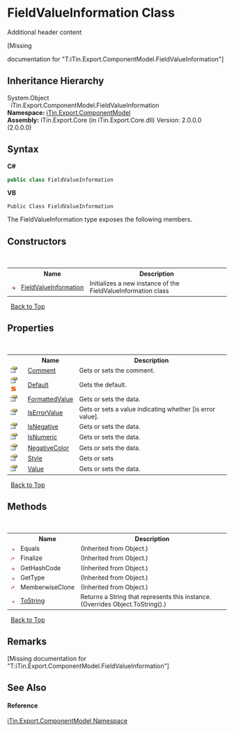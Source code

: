 # FieldValueInformation Class
Additional header content 

\[Missing <summary> documentation for "T:iTin.Export.ComponentModel.FieldValueInformation"\]


## Inheritance Hierarchy
System.Object<br />&nbsp;&nbsp;iTin.Export.ComponentModel.FieldValueInformation<br />
**Namespace:**&nbsp;<a href="N_iTin_Export_ComponentModel">iTin.Export.ComponentModel</a><br />**Assembly:**&nbsp;iTin.Export.Core (in iTin.Export.Core.dll) Version: 2.0.0.0 (2.0.0.0)

## Syntax

**C#**<br />
``` C#
public class FieldValueInformation
```

**VB**<br />
``` VB
Public Class FieldValueInformation
```

The FieldValueInformation type exposes the following members.


## Constructors
&nbsp;<table><tr><th></th><th>Name</th><th>Description</th></tr><tr><td>![Public method](media/pubmethod.gif "Public method")</td><td><a href="M_iTin_Export_ComponentModel_FieldValueInformation__ctor">FieldValueInformation</a></td><td>
Initializes a new instance of the FieldValueInformation class</td></tr></table>&nbsp;
<a href="#fieldvalueinformation-class">Back to Top</a>

## Properties
&nbsp;<table><tr><th></th><th>Name</th><th>Description</th></tr><tr><td>![Public property](media/pubproperty.gif "Public property")</td><td><a href="P_iTin_Export_ComponentModel_FieldValueInformation_Comment">Comment</a></td><td>
Gets or sets the comment.</td></tr><tr><td>![Public property](media/pubproperty.gif "Public property")![Static member](media/static.gif "Static member")</td><td><a href="P_iTin_Export_ComponentModel_FieldValueInformation_Default">Default</a></td><td>
Gets the default.</td></tr><tr><td>![Public property](media/pubproperty.gif "Public property")</td><td><a href="P_iTin_Export_ComponentModel_FieldValueInformation_FormattedValue">FormattedValue</a></td><td>
Gets or sets the data.</td></tr><tr><td>![Public property](media/pubproperty.gif "Public property")</td><td><a href="P_iTin_Export_ComponentModel_FieldValueInformation_IsErrorValue">IsErrorValue</a></td><td>
Gets or sets a value indicating whether [is error value].</td></tr><tr><td>![Public property](media/pubproperty.gif "Public property")</td><td><a href="P_iTin_Export_ComponentModel_FieldValueInformation_IsNegative">IsNegative</a></td><td>
Gets or sets the data.</td></tr><tr><td>![Public property](media/pubproperty.gif "Public property")</td><td><a href="P_iTin_Export_ComponentModel_FieldValueInformation_IsNumeric">IsNumeric</a></td><td>
Gets or sets the data.</td></tr><tr><td>![Public property](media/pubproperty.gif "Public property")</td><td><a href="P_iTin_Export_ComponentModel_FieldValueInformation_NegativeColor">NegativeColor</a></td><td>
Gets or sets the data.</td></tr><tr><td>![Public property](media/pubproperty.gif "Public property")</td><td><a href="P_iTin_Export_ComponentModel_FieldValueInformation_Style">Style</a></td><td>
Gets or sets</td></tr><tr><td>![Public property](media/pubproperty.gif "Public property")</td><td><a href="P_iTin_Export_ComponentModel_FieldValueInformation_Value">Value</a></td><td>
Gets or sets the data.</td></tr></table>&nbsp;
<a href="#fieldvalueinformation-class">Back to Top</a>

## Methods
&nbsp;<table><tr><th></th><th>Name</th><th>Description</th></tr><tr><td>![Public method](media/pubmethod.gif "Public method")</td><td>Equals</td><td> (Inherited from Object.)</td></tr><tr><td>![Protected method](media/protmethod.gif "Protected method")</td><td>Finalize</td><td> (Inherited from Object.)</td></tr><tr><td>![Public method](media/pubmethod.gif "Public method")</td><td>GetHashCode</td><td> (Inherited from Object.)</td></tr><tr><td>![Public method](media/pubmethod.gif "Public method")</td><td>GetType</td><td> (Inherited from Object.)</td></tr><tr><td>![Protected method](media/protmethod.gif "Protected method")</td><td>MemberwiseClone</td><td> (Inherited from Object.)</td></tr><tr><td>![Public method](media/pubmethod.gif "Public method")</td><td><a href="M_iTin_Export_ComponentModel_FieldValueInformation_ToString">ToString</a></td><td>
Returns a String that represents this instance.
 (Overrides Object.ToString().)</td></tr></table>&nbsp;
<a href="#fieldvalueinformation-class">Back to Top</a>

## Remarks
\[Missing <remarks> documentation for "T:iTin.Export.ComponentModel.FieldValueInformation"\]

## See Also


#### Reference
<a href="N_iTin_Export_ComponentModel">iTin.Export.ComponentModel Namespace</a><br />